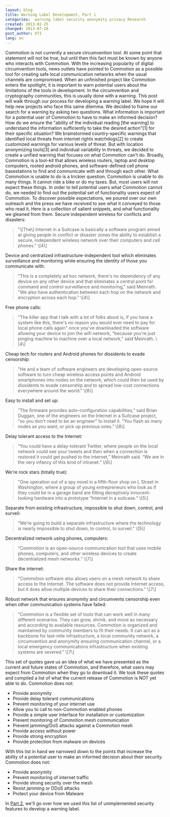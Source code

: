 ```yaml
---
layout: blog
title: Warning Label Development, Part 1
categories:  warning label security anonymity privacy Research 
created: 2013-02-25
changed: 2013-07-26
post_author: OTI
lang: en
---
```

  Commotion is not currently a secure circumvention tool. At some point that statement will not be true, but until then this fact must be known by anyone who interacts with Commotion. With the increasing popularity of digital circumvention tools, news outlets have pointed to Commotion as a possible tool for creating safe local communication networks when the usual channels are compromised. When an unfinished project like Commotion enters the spotlight, it is important to warn potential users about the limitations of the tools in development. In the circumvention and cryptography communities, this is usually done with a warning. This post will walk through our process for developing a warning label. We hope it will help new projects who face this same dilemma.
We decided to frame our search for a warning by asking two questions. What information is important for a potential user of Commotion to have to make an informed decision? How do we ensure the &quot;ability of the individual reading \[the warning\] to understand the information sufficiently to take the desired action&quot;\[1\] for their specific situation?
We brainstormed country-specific warnings that identified local threats from internet rights watchdogs\[2\] to create customized warnings for various levels of threat. But with location anonymizing tools\[3\] and individual variability in threats, we decided to create a unified warning that focuses on what Commotion can&#39;t do. Broadly, Commotion is a tool-kit that allows wireless routers, laptop and desktop computers, rooted android phones, and software-defined cell phone basestations to find and communicate with and through each other. What Commotion is unable to do is a trickier question.
Commotion is unable to do many things. It cannot ride a bike or do my taxes. But, most users will not expect these things. In order to tell potential users what Commotion cannot do, we needed to find out the potential set of functionality users expect of Commotion. To discover possible expectations, we poured over our own outreach and the press we have received to see what it conveyed to those who read it. Here is a collection of salient snippets, and what functionality we gleaned from them.
Secure independent wireless for conflicts and disasters:
<blockquote>&quot;\[The\] Internet in a Suitcase is basically a software program aimed at giving people in conflict or disaster zones the ability to establish a secure, independent wireless network over their computers and cell phones.&quot; \[4\]</blockquote> 
Device and centralized infrastructure-independent tool which eliminates surveillance and monitoring while ensuring the identity of those you communicate with:
<blockquote>&quot;This is a completely ad hoc network, there&#39;s no dependency of any device on any other device and that eliminates a central point for command and control surveillance and monitoring,&quot; said Meinrath. &quot;We also have authentication between each hop on the network and encryption across each hop.&quot; \[4\]</blockquote> 
Free phone calls:
<blockquote>&quot;The killer app that I talk with a lot of folks about is, if you have a system like this, there&#39;s no reason you would ever need to pay for local phone calls again&quot; once you&#39;ve downloaded the software allowing your device to join the wifi network, &quot;because you&#39;re just pinging machine to machine over a local network,&quot; said Meinrath. \[4\]</blockquote> 
Cheap tech for routers and Android phones for dissidents to evade censorship:
<blockquote>&quot;He and a team of software engineers are developing open-source software to turn cheap wireless access points and Android smartphones into nodes on the network, which could then be used by dissidents to evade censorship and to spread low-cost connections everywhere around the world.&quot; \[6\]</blockquote> 
Easy to install and set up:
<blockquote>&rdquo;The firmware provides auto-configuration capabilities,&rdquo; said Brian Duggan, one of the engineers on the Internet in a Suitcase project, &ldquo;so you don&rsquo;t need to be an engineer&rdquo; to install it. &ldquo;You flash as many nodes as you want, or pick up previous ones.&rdquo; \[6\]</blockquote> 
Delay tolerant access to the Internet:
<blockquote>&ldquo;You could have a delay-tolerant Twitter, where people on the local network could see your tweets and then when a connection is restored it could get pushed to the internet,&rdquo; Meinrath said. &ldquo;We are in the very infancy of this kind of intranet.&rdquo; \[6\]</blockquote> 
We&#39;re rock stars (totally true):
<blockquote>&quot;One operation out of a spy novel in a fifth-floor shop on L Street in Washington, where a group of young entrepreneurs who look as if they could be in a garage band are fitting deceptively innocent-looking hardware into a prototype &ldquo;Internet in a suitcase.&rdquo; \[5\]</blockquote> 
Separate from existing infrastructure, impossible to shut down, control, and surveil:
<blockquote>&ldquo;We&rsquo;re going to build a separate infrastructure where the technology is nearly impossible to shut down, to control, to surveil.&rdquo; \[5\]</blockquote> 
Decentralized network using phones, computers:
<blockquote>&quot;Commotion is an open-source communication tool that uses mobile phones, computers, and other wireless devices to create decentralized mesh networks.&quot; \[7\]</blockquote> 
Share the internet:
<blockquote>&quot;Commotion software also allows users on a mesh network to share access to the Internet. The software does not provide Internet access, but it does allow multiple devices to share their connections.&quot; \[7\]</blockquote> 
Robust network that ensures anonymity and circumvents censorship even when other communication systems have failed:
<blockquote>&quot;Commotion is a flexible set of tools that can work well in many different scenarios. They can grow, shrink, and move as necessary and according to available resources. Commotion is organized and maintained by community members to fit their needs. It can act as a backbone for last-mile infrastructure, a local community network, a circumvention and anonymity ensuring communication channel, or a local emergency communications infrastructure when existing systems are severed.&quot; \[7\]</blockquote> 
This set of quotes gave us an idea of what we have presented as the current and future states of Commotion, and therefore, what users may expect from Commotion when they go to download it. We took these quotes and compiled a list of what the current release of Commotion is NOT yet able to do.
Commotion does not:
<ul><li>Provide anonymity</li><li>Provide delay tolerant communications</li><li>Prevent monitoring of your internet use</li><li>Allow you to call to non-Commotion enabled phones</li><li>Provide a simple user interface for installation or customization</li><li>Prevent monitoring of Commotion mesh communication</li><li>Prevent jamming/DoS attacks against a Commotion mesh</li><li>Provide access without power</li><li>Provide strong encryption</li><li>Provide protection from malware on devices</li></ul>With this list in hand we narrowed down to the points that increase the ability of a potential user to make an informed decision about their security.
Commotion does not:
<ul><li>Provide anonymity</li><li>Prevent monitoring of internet traffic</li><li>Provide strong security over the mesh</li><li>Resist jamming or DDoS attacks</li><li>Protect your device from Malware</li></ul>In <a href="https://commotionwireless.net/blog/warning-label-development-part-2">Part 2</a>, we&#39;ll go over how we used this list of unimplemented security features to develop a warning label.
 
